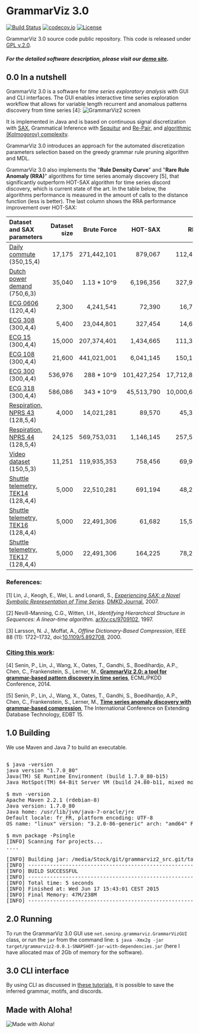 GrammarViz 3.0
==========
[![Build Status](https://travis-ci.org/GrammarViz2/grammarviz2_src.svg?branch=master)](https://travis-ci.org/GrammarViz2/grammarviz2_src)
[![codecov.io](http://codecov.io/github/GrammarViz2/grammarviz2_src/coverage.svg?branch=master)](http://codecov.io/github/GrammarViz2/grammarviz2_src?branch=master)
[![License](http://img.shields.io/:license-gpl2-green.svg)](http://www.gnu.org/licenses/gpl-2.0.html)

GrammarViz 3.0 source code public repository. This code is released under [GPL v.2.0](https://www.gnu.org/licenses/old-licenses/gpl-2.0.en.html).

##### For the detailed software description, please visit our [demo site](http://grammarviz2.github.io/grammarviz2_site).

0.0 In a nutshell
------------
GrammarViz 3.0 is a software for *time series exploratory analysis* with GUI and CLI interfaces. The GUI enables interactive time series exploration workflow that allows for variable length recurrent and anomalous patterns discovery from time series [4]:
![GrammarViz2 screen](https://raw.githubusercontent.com/GrammarViz2/grammarviz2_src/master/src/resources/assets/screen.png)

It is implemented in Java and is based on continuous signal discretization with [SAX](https://github.com/jMotif/SAX), Grammatical Inference with [Sequitur](https://github.com/jMotif/GI) and [Re-Pair](https://github.com/jMotif/GI), and [algorithmic (Kolmogorov) complexity](https://en.wikipedia.org/wiki/Kolmogorov_complexity). 

GrammarViz 3.0 introduces an approach for the automated discretization parameters selection based on the greedy grammar rule pruning algorithm and MDL.

GrammarViz 3.0 also implements the "**Rule Density Curve**" and "**Rare Rule Anomaly (RRA)**" algorithms for time series anomaly discovery [5], that significantly outperform HOT-SAX algorithm for time series discord discovery, which is current state of the art. In the table below, the algorithms performance is measured in the amount of calls to the distance function (less is better). The last column shows the RRA performance improvement over HOT-SAX:

| Dataset and SAX parameters         | Dataset size    | Brute Force          | HOT-SAX     | RRA        | Reduction |
|:-----------------------------------|--------:|---------------------:|------------:|-----------:|------:|
| [Daily commute](https://raw.githubusercontent.com/GrammarViz2/grammarviz2_src/master/data/anomaly_pruned_hilbert_curve_4Sequitur.csv) (350,15,4)           | 17,175  | 271,442,101          | 879,067     | 112,405    | 87.2% |
| [Dutch power demand](https://raw.githubusercontent.com/GrammarViz2/grammarviz2_src/master/data/dutch_power_demand.txt) (750,6,3)       | 35,040  | 1.13 * 10^9          | 6,196,356   | 327,950    | 95.7% |
| [ECG 0606](https://raw.githubusercontent.com/GrammarViz2/grammarviz2_src/master/data/ecg0606_1.csv) (120,4,4)                 | 2,300   | 4,241,541            | 72,390      | 16,717     | 76.9% |
| [ECG 308](https://raw.githubusercontent.com/GrammarViz2/grammarviz2_src/master/data/stdb_308_0.txt) (300,4,4)                  | 5,400   | 23,044,801           | 327,454     | 14,655     | 95.5% |
| [ECG 15](https://raw.githubusercontent.com/GrammarViz2/grammarviz2_src/master/data/chfdbchf15_1.csv) (300,4,4)                   | 15,000  | 207,374,401          | 1,434,665   | 111,348    | 92.2% |
| [ECG 108](https://raw.githubusercontent.com/GrammarViz2/grammarviz2_src/master/data/mitdbx_mitdbx_108_1.txt) (300,4,4)                  | 21,600  | 441,021,001          | 6,041,145   | 150,184    | 97.5% |
| [ECG 300](https://raw.githubusercontent.com/GrammarViz2/grammarviz2_src/master/data/300_signal1.txt) (300,4,4)                  | 536,976 | 288 * 10^9           | 101,427,254 | 17,712,845 | 82.6% |
| [ECG 318](https://raw.githubusercontent.com/GrammarViz2/grammarviz2_src/master/data/318_signal1.txt) (300,4,4)                  | 586,086 | 343 * 10^9           | 45,513,790  | 10,000,632 | 78.0% |
| [Respiration, NPRS 43](https://raw.githubusercontent.com/GrammarViz2/grammarviz2_src/master/data/nprs43.txt) (128,5,4)     | 4,000   | 14,021,281           | 89,570      | 45,352     | 49.3% |
| [Respiration, NPRS 44](https://raw.githubusercontent.com/GrammarViz2/grammarviz2_src/master/data/nprs44.txt) (128,5,4)     | 24,125  | 569,753,031          | 1,146,145   | 257,529    | 77.5% |
| [Video dataset](https://raw.githubusercontent.com/GrammarViz2/grammarviz2_src/master/data/ann_gun_CentroidA1.csv) (150,5,3)      | 11,251  | 119,935,353          | 758,456     | 69,910     | 90.8% |
| [Shuttle telemetry, TEK14](https://raw.githubusercontent.com/GrammarViz2/grammarviz2_src/master/data/TEK14.txt) (128,4,4) | 5,000   | 22,510,281           | 691,194     | 48,226     | 93.0% |
| [Shuttle telemetry, TEK16](https://raw.githubusercontent.com/GrammarViz2/grammarviz2_src/master/data/TEK16.txt) (128,4,4) | 5,000   | 22,491,306           | 61,682      | 15,573     | 74.8% |
| [Shuttle telemetry, TEK17](https://raw.githubusercontent.com/GrammarViz2/grammarviz2_src/master/data/TEK17.txt) (128,4,4) | 5,000   | 22,491,306           | 164,225     | 78,211     | 52.4% |


### References:

[1] Lin, J., Keogh, E., Wei, L. and Lonardi, S., [*Experiencing SAX: a Novel Symbolic Representation of Time Series*](http://cs.gmu.edu/~jessica/SAX_DAMI_preprint.pdf). [DMKD Journal](http://link.springer.com/article/10.1007%2Fs10618-007-0064-z), 2007.

[2] Nevill-Manning, C.G., Witten, I.H., *Identifying Hierarchical Structure in Sequences: A linear-time algorithm.* [arXiv:cs/9709102](http://arxiv.org/abs/cs/9709102), 1997.

[3] Larsson, N. J., Moffat, A., *Offline Dictionary-Based Compression*, IEEE 88 (11): 1722–1732, doi:[10.1109/5.892708](http://ieeexplore.ieee.org/xpl/articleDetails.jsp?arnumber=892708), 2000.

### [Citing this work](https://raw.githubusercontent.com/GrammarViz2/grammarviz2_src/master/citation.bib):

[4] Senin, P., Lin, J., Wang, X., Oates, T., Gandhi, S., Boedihardjo, A.P., Chen, C., Frankenstein, S., Lerner, M.,  [**GrammarViz 2.0: a tool for grammar-based pattern discovery in time series**](http://www2.hawaii.edu/~senin/assets/papers/grammarviz2.pdf), ECML/PKDD Conference, 2014.

[5] Senin, P., Lin, J., Wang, X., Oates, T., Gandhi, S., Boedihardjo, A.P., Chen, C., Frankenstein, S., Lerner, M.,  [**Time series anomaly discovery with grammar-based compression**](https://csdl-techreports.googlecode.com/svn/trunk/techreports/2014/14-05/14-05.pdf), The International Conference on Extending Database Technology, EDBT 15.

1.0 Building
------------

We use Maven and Java 7 to build an executable.

<pre>

$ java -version
java version "1.7.0_80"
Java(TM) SE Runtime Environment (build 1.7.0_80-b15)
Java HotSpot(TM) 64-Bit Server VM (build 24.80-b11, mixed mode)

$ mvn -version
Apache Maven 2.2.1 (rdebian-8)
Java version: 1.7.0_80
Java home: /usr/lib/jvm/java-7-oracle/jre
Default locale: fr_FR, platform encoding: UTF-8
OS name: "linux" version: "3.2.0-86-generic" arch: "amd64" Family: "unix"

$ mvn package -Psingle
[INFO] Scanning for projects...
....

[INFO] Building jar: /media/Stock/git/grammarviz2_src.git/target/grammarviz2-0.0.1-SNAPSHOT-jar-with-dependencies.jar
[INFO] ------------------------------------------------------------------------
[INFO] BUILD SUCCESSFUL
[INFO] ------------------------------------------------------------------------
[INFO] Total time: 5 seconds
[INFO] Finished at: Wed Jun 17 15:43:01 CEST 2015
[INFO] Final Memory: 47M/238M
[INFO] ------------------------------------------------------------------------
</pre>

2.0 Running
------------
To run the GrammarViz 3.0 GUI use `net.seninp.grammarviz.GrammarVizGUI` class, or run the `jar` from the command line: `$ java -Xmx2g -jar target/grammarviz2-0.0.1-SNAPSHOT-jar-with-dependencies.jar` (here I have allocated max of 2Gb of memory for the software).

3.0 CLI interface
------------
By using CLI as discussed in [these tutorials](http://grammarviz2.github.io/grammarviz2_site/experiences/), it is possible to save the inferred grammar, motifs, and discords.

## Made with Aloha!
![Made with Aloha!](https://raw.githubusercontent.com/GrammarViz2/grammarviz2_src/master/src/resources/assets/aloha.jpg)

